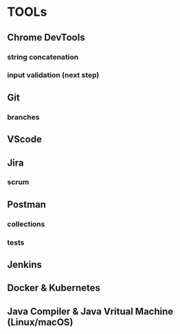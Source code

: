 # TOOLs

## Chrome DevTools
### string concatenation
### input validation (next step)

## Git
### branches

## VScode

## Jira
### scrum

## Postman
### collections
### tests

## Jenkins

## Docker & Kubernetes

## Java Compiler & Java Vritual Machine (Linux/macOS)

